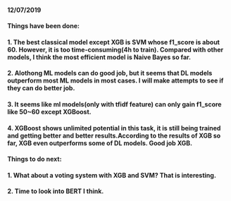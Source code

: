 #### 12/07/2019
#### Things have been done:
#### 1. The best classical model except XGB is SVM whose f1_score is about 60. However, it is too time-consuming(4h to train). Compared with other models, I think the most efficient model is Naive Bayes so far.
#### 2. Alothong ML models can do good job, but it seems that DL models outperform most ML models in most cases. I will make attempts to see if they can do better job.
#### 3. It seems like ml models(only with tfidf feature) can only gain f1_score like 50~60 except XGBoost.
#### 4. XGBoost shows unlimited potential in this task, it is still being trained and getting better and better results.According to the results of XGB so far, XGB even outperforms some of DL models. Good job XGB.
#### Things to do next:
#### 1. What about a voting system with XGB and SVM? That is interesting.
#### 2. Time to look into BERT I think.
